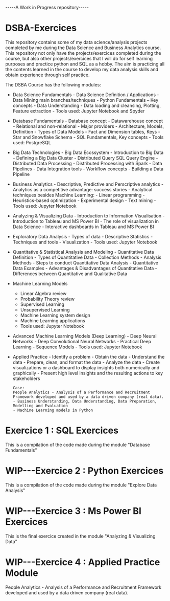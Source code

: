 -----A Work in Progress repository-----


# DSBA-Exercices
This repository contains some of my data science/analysis projects completed by me during the Data Science and Business Analytics course. This repository not only have the projects/exercices completed during the course, but also other projects/exercices that I will do for self learning purposes and practice python and SQL as a hobby. The aim is practicing all the contents learned in the course to develop my data analysis skills and obtain experience through self practice.

The DSBA Course has the following modules:

- Data Science Fundamentals
      - Data Science Definition / Applications
      - Data Mining main branches/techniques
      - Python Fundamentals – Key concepts
      - Data Understanding
      - Data loading and cleansing, Plotting, Feature extraction
      - Tools used: Jupyter Notebook and Spyder
- Database Fundamentals
      - Database concept
      - Datawarehouse concept
      - Relational and non-relational
      - Major providers
      - Architecture, Models, Definition
      - Types of Data Models
      - Fact and Dimension tables, Keys
      - Star and Snowflake Schema
      - SQL Fundamentals, Key concepts
      - Tools used: PostgreSQL
- Big Data Technologies
      - Big Data Ecossystem
      - Introduction to Big Data
      - Defining a Big Data Cluster
      - Distributed Query SQL Query Engine
      - Distributed Data Processing
      - Distributed Processing with Spark
      - Data Pipelines
      - Data Integration tools
      - Workflow concepts
      - Building a Data Pipeline
- Business Analytics
      - Descriptive, Predictive and Perscriptive analytics
      - Analytics as a competitive advantage: success stories
      - Analytical techniques besides Machine Learning:
            - Linear programming
            - Heuristics-based optimization
            - Experimental design
            - Text mining
      - Tools used: Jupyter Notebook
- Analyzing & Visualizing Data
      - Introduction to Information Visualisation
      - Introduction to Tableau and MS Power BI
      - The role of visualization in Data Science
      - Interactive dashboards in Tableau and MS Power BI
- Exploratory Data Analysis
      - Types of data
      - Descriptive Statistics
      - Techniques and tools
      - Visualization
      - Tools used: Jupyter Notebook
- Quantitative & Statistical Analysis and Modeling
      - Quantitative Data Definition
      - Types of Quantitative Data
      - Collection Methods
      - Analysis Methods
      - Steps to conduct Quantitative Data Analysis
      - Quantitative Data Examples
      - Advantages & Disadvantages of Quantitative Data
      - Differences between Quantitative and Qualitative Data
 - Machine Learning Models
      - Linear Algebra review
      - Probability Theory review
      - Supervised Learning
      - Unsupervised Learning
      - Machine Learning system design
      - Machine Learning applications
      - Tools used: Jupyter Notebook
- Advanced Machine Learning Models (Deep Learning)
      - Deep Neural Networks
      - Deep Convolutional Neural Networks
      - Practical Deep Learning
      - Sequence Models
      - Tools used: Jupyter Notebook
- Applied Practice 
      - Identify a problem
      - Obtain the data
      - Understand the data
      - Prepare, clean, and format the data
      - Analyze the data
      - Create visualizations or a dashboard to display insights both numerically and graphically
      - Present high level insights and the resulting actions to key stakeholders
      
      Case:
      People Analytics - Analysis of a Performance and Recruitment Framework developed and used by a data driven company (real data).
      - Business Understanding, Data Understanding, Data Preparation, Modelling and Evaluation
      - Machine Learning models in Python

# Exercice 1 : SQL Exercices
This is a compilation of the code made during the module "Database Fundamentals"
# WIP---Exercice 2 : Python Exercices
This is a compilation of the code made during the module "Explore Data Analysis"
# WIP---Exercice 3 : Ms Power BI Exercices
This is the final exercice created in the module "Analyzing & Visualizing Data"
# WIP---Exercice 4 : Applied Practice Module
People Analytics - Analysis of a Performance and Recruitment Framework developed and used by a data driven company (real data).
